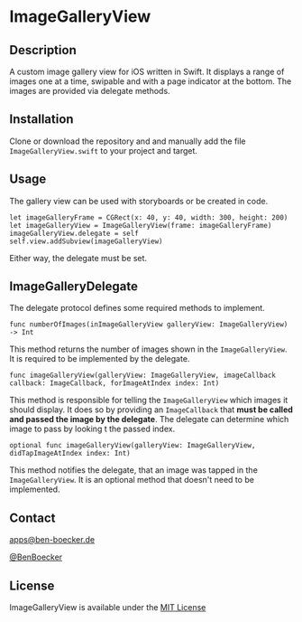 # ImageGalleryView

## Description

A custom image gallery view for iOS written in Swift. It displays a range of images one at a time, swipable and with a page indicator at the bottom. The images are provided via delegate methods.

## Installation

Clone or download the repository and and manually add the file `ImageGalleryView.swift` to your project and target.

## Usage

The gallery view can be used with storyboards or be created in code. 

```
let imageGalleryFrame = CGRect(x: 40, y: 40, width: 300, height: 200)
let imageGalleryView = ImageGalleryView(frame: imageGalleryFrame)
imageGalleryView.delegate = self
self.view.addSubview(imageGalleryView)
```

Either way, the delegate must be set.

## ImageGalleryDelegate

The delegate protocol defines some required methods to implement.

`func numberOfImages(inImageGalleryView galleryView: ImageGalleryView) -> Int`

This method returns the number of images shown in the `ImageGalleryView`. It is required to be implemented by the delegate.

`func imageGalleryView(galleryView: ImageGalleryView, imageCallback callback: ImageCallback, forImageAtIndex index: Int)`

This method is responsible for telling the `ImageGalleryView` which images it should display. It does so by providing an `ImageCallback` that **must be called and passed the image by the delegate**. The delegate can determine which image to pass by looking t the passed index.

`optional func imageGalleryView(galleryView: ImageGalleryView, didTapImageAtIndex index: Int)`

This method notifies the delegate, that an image was tapped in the `ImageGalleryView`. It is an optional method that doesn't need to be implemented.

## Contact

[apps@ben-boecker.de](mailto:apps@ben-boecker.de)  

[@BenBoecker](https://twitter.com/BenBoecker)

## License

ImageGalleryView is available under the [MIT License](https://github.com/bennibrightside/ImageGalleryView/blob/master/LICENSE)